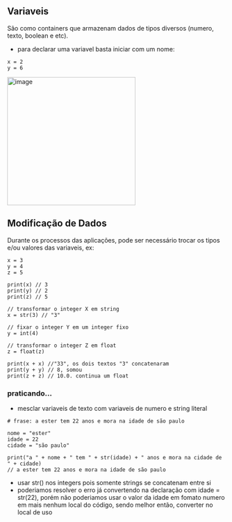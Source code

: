 ## Variaveis
São como containers que armazenam dados de tipos diversos (numero, texto, boolean e etc).

- para declarar uma variavel basta iniciar com um nome:
```
x = 2
y = 6
```

<img width="295" alt="image" src="https://github.com/user-attachments/assets/e7eab336-218d-42fc-9fbf-4406760fd21c">

## Modificação de Dados
Durante os processos das aplicações, pode ser necessário trocar os tipos e/ou valores das variaveis, ex:

```
x = 3
y = 4
z = 5

print(x) // 3
print(y) // 2
print(z) // 5

// transformar o integer X em string
x = str(3) // "3"

// fixar o integer Y em um integer fixo
y = int(4)

// transformar o integer Z em float
z = float(z)

print(x + x) //"33", os dois textos "3" concatenaram
print(y + y) // 8, somou
print(z + z) // 10.0. continua um float
```

### praticando...

- mesclar variaveis de texto com variaveis de numero e string literal
```
# frase: a ester tem 22 anos e mora na idade de são paulo

nome = "ester"
idade = 22
cidade = "são paulo"

print("a " + nome + " tem " + str(idade) + " anos e mora na cidade de " + cidade)
// a ester tem 22 anos e mora na idade de são paulo
```
- usar str() nos integers pois somente strings se concatenam entre si
- poderiamos resolver o erro já convertendo na declaração com idade = str(22), porém não poderiamos usar o valor da idade em fomato numero em mais nenhum local do código, sendo melhor então, converter no local de uso

